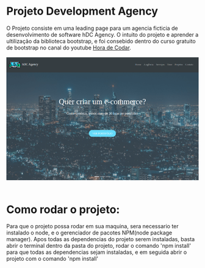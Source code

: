 <h1>Projeto Development Agency</h1>

O Projeto consiste em uma leading page para um agencia ficticia de desenvolvimento de software hDC Agency.
O intuito do projeto e aprender a ultilização da biblioteca bootstrap, e foi consebido dentro do curso gratuito de bootstrap no canal do youtube <a href='https://www.youtube.com/watch?v=SmQMZ36hJJY&list=PLnDvRpP8Bnexu5wvxogy6N49_S5Xk8Cze' target='blank'>Hora de Codar</a>.
<br><br>
<img src='./src/img/project.png' />
<br><br>
<h1>Como rodar o projeto:</h1>
Para que o projeto possa rodar em sua maquina, sera necessario ter instalado o node, e o gerenciador de pacotes NPM(node package manager). Apos todas as dependencias do projeto serem instaladas, basta abrir o terminal dentro da pasta do projeto, rodar o comando 'npm install' para que todas as dependencias sejam instaladas, e em seguida abrir o projeto com o comando 'npm install'
